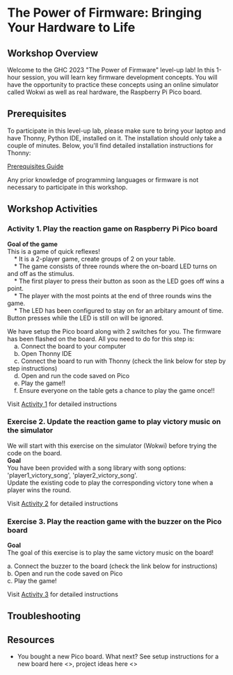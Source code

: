 # The Power of Firmware: Bringing Your Hardware to Life

## Workshop Overview
Welcome to the GHC 2023 "The Power of Firmware" level-up lab! In this 1-hour session, you will learn key firmware development concepts. You will have the opportunity to practice these concepts using an online simulator called Wokwi as well as real hardware, the Raspberry Pi Pico board.

## Prerequisites
To participate in this level-up lab, please make sure to bring your laptop and have Thonny, Python IDE, installed on it. The installation should only take a couple of minutes. Below, you'll find detailed installation instructions for Thonny:

[Prerequisites Guide](https://github.com/GHCFW/LevelUpLab2023/blob/main/Prerequisites.md)

Any prior knowledge of programming languages or firmware is not necessary to participate in this workshop.

## Workshop Activities

### **Activity 1. Play the reaction game on Raspberry Pi Pico board <br>**
   **Goal of the game**<br>
   This is a game of quick reflexes! <br>
    &nbsp; &nbsp; * It is a 2-player game, create groups of 2 on your table. <br>
    &nbsp; &nbsp; * The game consists of three rounds where the on-board LED turns on and off as the stimulus. <br>
    &nbsp; &nbsp; * The first player to press their button as soon as the LED goes off wins a point. <br>
    &nbsp; &nbsp; * The player with the most points at the end of three rounds wins the game. <br>
    &nbsp; &nbsp; * The LED has been configured to stay on for an arbitary amount of time. Button presses while the LED is still on will be ignored. <br>

   We have setup the Pico board along with 2 switches for you. The firmware has been flashed on the board. All you need to do for this step is: <br>
     &nbsp; &nbsp; a. Connect the board to your computer <br>
     &nbsp; &nbsp; b. Open Thonny IDE <br>
     &nbsp; &nbsp; c. Connect the board to run with Thonny (check the link below for step by step instructions) <br>
     &nbsp; &nbsp; d. Open and run the code saved on Pico <br>
     &nbsp; &nbsp; e. Play the game!! <br>
     &nbsp; &nbsp; f. Ensure everyone on the table gets a chance to play the game once!! <br>

   Visit [Activity 1](https://github.com/GHCFW/LevelUpLab2023/blob/main/Activity_1.md) for detailed instructions
   
### **Exercise 2. Update the reaction game to play victory music on the simulator <br>**
   We will start with this exercise on the simulator (Wokwi) before trying the code on the board. <br>
   **Goal** <br>
   You have been provided with a song library with song options: 'player1_victory_song', 'player2_victory_song'. <br>
   Update the existing code to play the corresponding victory tone when a player wins the round. <br>

   Visit [Activity 2](https://github.com/GHCFW/LevelUpLab2023/blob/main/Activity_2.md) for detailed instructions

### **Exercise 3. Play the reaction game with the buzzer on the Pico board <br>**
   **Goal** <br>
   The goal of this exercise is to play the same victory music on the board!

   a. Connect the buzzer to the board (check the link below for instructions) <br>
   b. Open and run the code saved on Pico <br>
   c. Play the game! <br>

   Visit [Activity 3](https://github.com/GHCFW/LevelUpLab2023/blob/main/Activity_2.md) for detailed instructions


## Troubleshooting

## Resources

* You bought a new Pico board. What next? See setup instructions for a new board here <>, project ideas here <>


